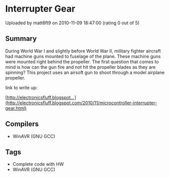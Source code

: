 # Interrupter Gear

Uploaded by matt6ft9 on 2010-11-09 18:47:00 (rating 0 out of 5)

## Summary

During World War I and slightly before World War II, military fighter aircraft had machine guns mounted to fuselage of the plane. These machine guns were mounted right behind the propeller. The first question that comes to mind is how can the gun fire and not hit the propeller blades as they are spinning? This project uses an airsoft gun to shoot through a model airplane propeller.  

link to write up:  

[http://electronicsfluff.blogspot...](http://electronicsfluff.blogspot.com/2010/11/microcontroller-interrupter-gear.html)

## Compilers

- WinAVR (GNU GCC)

## Tags

- Complete code with HW
- WinAVR (GNU GCC)
